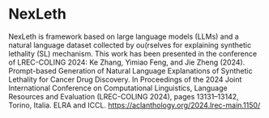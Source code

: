# NexLeth
NexLeth is framework based on large language models (LLMs) and a natural language dataset collected by ou(rselves for explaining synthetic lethality (SL) mechanism. This work has been presented in the conference of LREC-COLING 2024:
Ke Zhang, Yimiao Feng, and Jie Zheng (2024). Prompt-based Generation of Natural Language Explanations of Synthetic Lethality for Cancer Drug Discovery. In Proceedings of the 2024 Joint International Conference on Computational Linguistics, Language Resources and Evaluation (LREC-COLING 2024), pages 13131–13142, Torino, Italia. ELRA and ICCL.
https://aclanthology.org/2024.lrec-main.1150/

